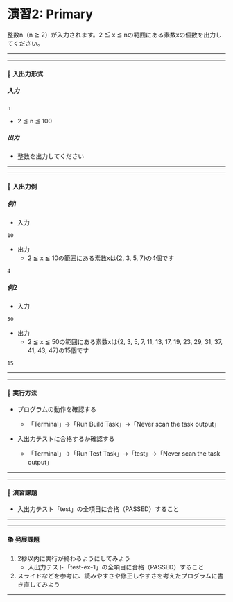 # 演習2: Primary
整数n（n ≧ 2）が入力されます。2 ≦ x ≦ nの範囲にある素数xの個数を出力してください。
<br><hr><hr>

#### 📕 入出力形式
##### 入力
```terminal
n
```
- 2 ≦ n ≦ 100
##### 出力
- 整数を出力してください

<hr><hr>

#### 📘 入出力例
##### 例1
- 入力
```
10
```
- 出力
  - 2 ≦ x ≦ 10の範囲にある素数xは{2, 3, 5, 7}の4個です
```
4
```
##### 例2
- 入力
```
50
```
- 出力
  - 2 ≦ x ≦ 50の範囲にある素数xは{2, 3, 5, 7, 11, 13, 17, 19, 23, 29, 31, 37, 41, 43, 47}の15個です
```
15
```
<hr><hr>

#### 📙 実行方法
- プログラムの動作を確認する
  - 「<walkthrough-editor-spotlight spotlightId="menu-terminal">Terminal</walkthrough-editor-spotlight>」→「Run Build Task」→「Never scan the task output」

- 入出力テストに合格するか確認する
  - 「<walkthrough-editor-spotlight spotlightId="menu-terminal">Terminal</walkthrough-editor-spotlight>」→「Run Test Task」→「test」→「Never scan the task output」
<hr><hr>

#### 📗 演習課題
- 入出力テスト「test」の全項目に合格（PASSED）すること
<hr><hr>

#### 📚 発展課題
1. 2秒以内に実行が終わるようにしてみよう
    - 入出力テスト「test-ex-1」の全項目に合格（PASSED）すること
2. スライドなどを参考に、読みやすさや修正しやすさを考えたプログラムに書き直してみよう
<hr><br><br>